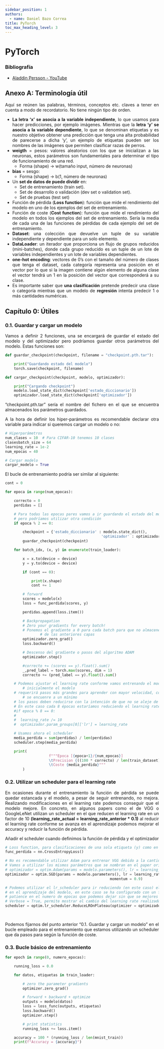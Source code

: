 ```yaml
---
sidebar_position: 1
authors:
  - name: Daniel Bazo Correa
title: PyTorch
toc_max_heading_level: 3
---
```


<div align="justify">

# PyTorch

### Bibliografía

- [Aladdin Persson - YouTube](https://www.youtube.com/c/AladdinPersson)

## Anexo A: Terminología útil

Aquí se reúnen las palabras, términos, conceptos etc. claves a tener en cuenta a modo de
recordatorio. No tiene ningún tipo de orden.

- **La letra ‘x’ se asocia a la variable independiente**, lo que usamos para hacer
  predicciones, por ejemplo imágenes. Mientras que la **letra ‘y’ se asocia a la variable
  dependiente**, lo que se denominan etiquetas y es nuestro objetivo obtener una
  predicción que tenga una alta probabilidad de parecerse a dicha ‘y’, un ejemplo de
  etiquetas pueden ser los nombres de las imágenes que permiten clasificar razas de
  perros.
- **weigth** = pesos: valores aleatorios con los que se inicializan a las neuronas, estos
  parámetros son fundamentales para determinar el tipo de funcionamiento de una red.
  - Forma (shape) → w(tamaño input, número de neuronas)
- **bias** = sesgo:
  - Forma (shape) → b(1, número de neuronas)
- Un **set de datos de puede dividir** en:
  - Set de entrenamiento (train set).
  - Set de desarrollo o validación (dev set o validation set).
  - Set de pruebas (test set)
- Función de pérdida (**Loss function**): función que mide el rendimiento del modelo en
  uno de los ejemplos del set de entrenamiento.
- Función de coste (**Cost function**): función que mide el rendimiento del modelo en
  todos los ejemplos del set de entrenamiento. Sería la media de cada una de las
  funciones de pérdidas de cada ejemplo del set de entrenamiento.
- **Dataset**: una colección que devuelve un tuple de su variable independiente y
  dependiente para un solo elemento.
- **DataLoader**: un iterador que proporciona un flujo de grupos reducidos
  (mini-batches), donde cada grupo reducido es un tuple de un lote de variables
  independientes y un lote de variables dependientes.
- **one-hot encoding**: vectores de 0’s con el tamaño del número de clases que tenga el
  dataset, cada categoría representa una posición en el vector por lo que si la imagen
  contiene algún elemento de alguna clase el vector tendrá un 1 en la posición del vector
  que corresponderá a su clase.
- Es importante saber que **una clasificación** pretende predecir una clase o categoría
  mientras que un modelo de **regresión** intenta predecir 1 o más cantidades numéricas.

## Capítulo 0: Útiles

### 0.1. Guardar y cargar un modelo

Vamos a definir 2 funciones, una se encargará de guardar el estado del modelo y del
optimizador pero podríamos guardar otros parámetros del modelo. Estas funciones son:

```python
def guardar_checkpoint(checkpoint, filename = "checkpoint.pth.tar"):

	print("Guardando estado del modelo")
	torch.save(checkpoint, filename)

def cargar_checkpoint(checkpoint, modelo, optimizador):

	print("Cargando checkpoint")
	modelo.load_state_dict(checkpoint['estado_diccionario'])
	optimizador.load_state_dict(checkpoint['optimizador'])
```

“checkpoint.pth.tar” sería el nombre del fichero en el que se encuentra almacenados los
parámetros guardados.

A la hora de definir los hiper-parámetros es recomendable declarar otra variable para
indicar si queremos cargar un modelo o no:

```python
# Hiperparámetros
num_clases = 10  # Para CIFAR-10 tenemos 10 clases
clasesbatch_size = 64
learning_rate = 1e-2
num_epocas = 40

# Cargar modelo
cargar_modelo = True
```

El bucle de entrenamiento podría ser similar al siguiente:

```python
cont = 0

for epoca in range(num_epocas):

    correcto = 0
    perdidas = []

    # Para todas las epocas pares vamos a ir guardando el estado del modelo, por ejempo,
    # pero podríamos utilizar otra condición
    if epoca % 2 == 0:

        checkpoint = {'estado_diccionario' : modelo.state_dict(),
											'optimizador' : optimizador.state_dict()}
        guardar_checkpoint(checkpoint)

    for batch_idx, (x, y) in enumerate(train_loader):

        x = x.to(device = device)
        y = y.to(device = device)

        if (cont == 0):

            print(x.shape)
            cont += 1

        # forward
        scores = modelo(x)
        loss = func_perdida(scores, y)

        perdidas.append(loss.item())

        # Backpropagation
        # Zero your gradients for every batch!
        # Ponemos el gradiente a 0 para cada batch para que no almacene las derivadas
				# de las anteriores capas
        optimizador.zero_grad()
        loss.backward()

        # Descenso del gradiente o pasos del algoritmo ADAM
        optimizador.step()

        #correcto += (scores == y).float().sum()
        _,pred_label = torch.max(scores, dim = 1)
        correcto += (pred_label == y).float().sum()

    # Podemos ajustar el learning rate conforme vamos entrenando el modelo,
		# inicialmente el modelo
    # requerirá pasos más grandes para aprender con mayor velocidad, conforme
		# se encuenre a un mínimo
    # los pasos deben reducirse con la intención de que no se aleje de dicho mínimo.
    # En este caso cada 8 épocas estaríamos reduciendo el learning rate 10
    #if epoca % 8 == 0:
    #
    #  learning_rate /= 10
    #  optimizador.param_groups[0]['lr'] = learning_rate

    # Usamos ahora el scheduler
    media_perdida = sum(perdidas) / len(perdidas)
    scheduler.step(media_perdida)

    print(
					f"""Epoca [{epoca+1}/{num_epocas}]
					\tPrecision {((100 * correcto) / len(train_dataset))}
					\tCoste {media_perdida}"""
		)
```

### 0.2. Utilizar un scheduler para el learning rate

En ocasiones durante el entrenamiento la función de pérdida se puede quedar estancada y
el modelo, a pesar de seguir entrenando, no mejora. Realizando modificaciones en el
learning rate podemos conseguir que el modelo mejore. En concreto, en algunos papers como
el de VGG o GoogleLeNet utilizan un scheduler en el que reducen el learning rate en un
factor de 10 **(learning_rate_actual = learning_rate_anterior \* 0.1)** al reducir el
learning rate conforme se avanza en el aprendizaje podemos mejorar el accuracy y reducir
la función de pérdida.

Añadir el scheduler cuando definimos la función de pérdida y el optimizador

```python
# Loss function, para clasificaciones de una sola etiqueta (y) como en este caso podemos utilizar Cross Entropy Loss
func_perdida = nn.CrossEntropyLoss()

# No es recomendable utilizar Adam para entrenar VGG debido a la cantidad de parámetros que hay
# Vamos a utilizar los mismos parámetros que se nombran en el paper original
# optimizador = optim.Adam(params = modelo.parameters(), lr = learning_rate)
optimizador = optim.SGD(params = modelo.parameters(), lr = learning_rate,
												momentum = 0.9)

# Podemos utilizar el lr_scheduler para ir reduciendo (en este caso) el learning rate conforme se avanza
# en el aprendizaje del modelo, en este caso se ha configurado con un factor de reduccion de 0.1 (si lr = 0.1, nuevo_lr = 0.1 * 0.1 = 0.01)
# patience en el numero de epocas que podemos dejar sin que se mejores el modelo para esperar a reducir el learning rate
# Verbose = True, permite mostrar el cambio del learning rate realizado
scheduler = optim.lr_scheduler.ReduceLROnPlateau(optimizer = optimizador, mode = 'min',
																									factor = 0.1, patience = 7,
																									verbose = True)
```

Podemos fijarnos del punto anterior “0.1. Guardar y cargar un modelo” en el bucle
empleado para el entrenamiento que estamos utilizando un scheduler que da pasos para
según la función de coste.

### 0.3. Bucle básico de entrenamiento

```python
for epoch in range(0, numero_epocas):

    running_loss = 0.0

    for datos, etiquetas in train_loader:

        # zero the parameter gradients
        optimizer.zero_grad()

        # forward + backward + optimize
        outputs = modelo(datos)
        loss = loss_func(outputs, etiquetas)
        loss.backward()
        optimizer.step()

        # print statistics
        running_loss += loss.item()

    accuracy = 100 * (running_loss / len(mnist_train))
    print(f"Accuracy = {accuracy}")
```

</div>
